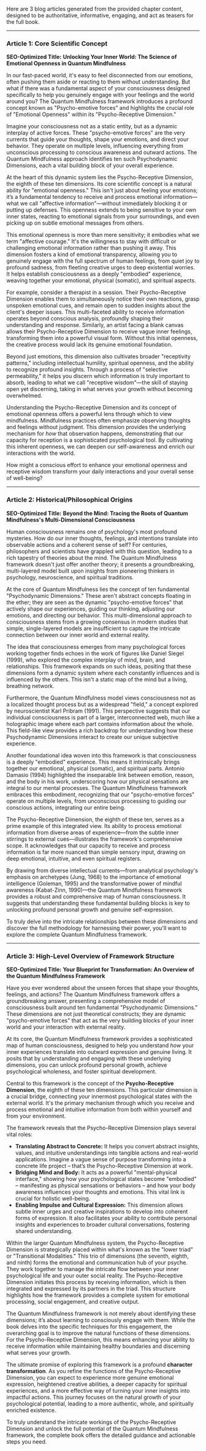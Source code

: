 Here are 3 blog articles generated from the provided chapter content, designed to be authoritative, informative, engaging, and act as teasers for the full book.

---

### Article 1: Core Scientific Concept

**SEO-Optimized Title:** **Unlocking Your Inner World: The Science of Emotional Openness in Quantum Mindfulness**

In our fast-paced world, it's easy to feel disconnected from our emotions, often pushing them aside or reacting to them without understanding. But what if there was a fundamental aspect of your consciousness designed specifically to help you genuinely engage with your feelings and the world around you? The Quantum Mindfulness framework introduces a profound concept known as "Psycho-emotive forces" and highlights the crucial role of "Emotional Openness" within its "Psycho-Receptive Dimension."

Imagine your consciousness not as a static entity, but as a dynamic interplay of active forces. These "psycho-emotive forces" are the very currents that guide your thoughts, shape your emotions, and direct your behavior. They operate on multiple levels, influencing everything from unconscious processing to conscious awareness and outward actions. The Quantum Mindfulness approach identifies ten such Psychodynamic Dimensions, each a vital building block of your overall experience.

At the heart of this dynamic system lies the Psycho-Receptive Dimension, the eighth of these ten dimensions. Its core scientific concept is a natural ability for "emotional openness." This isn't just about feeling your emotions; it’s a fundamental tendency to receive and process emotional information—what we call "affective information"—without immediately blocking it or putting up defenses. This openness extends to being sensitive to your own inner states, reacting to emotional signals from your surroundings, and even picking up on subtle emotional messages from others.

This emotional openness is more than mere sensitivity; it embodies what we term "affective courage." It's the willingness to stay with difficult or challenging emotional information rather than pushing it away. This dimension fosters a kind of emotional transparency, allowing you to genuinely engage with the full spectrum of human feelings, from quiet joy to profound sadness, from fleeting creative urges to deep existential worries. It helps establish consciousness as a deeply "embodied" experience, weaving together your emotional, physical (somatic), and spiritual aspects.

For example, consider a therapist in a session. Their Psycho-Receptive Dimension enables them to simultaneously notice their own reactions, grasp unspoken emotional cues, and remain open to sudden insights about the client's deeper issues. This multi-faceted ability to receive information operates beyond conscious analysis, profoundly shaping their understanding and response. Similarly, an artist facing a blank canvas allows their Psycho-Receptive Dimension to receive vague inner feelings, transforming them into a powerful visual form. Without this initial openness, the creative process would lack its genuine emotional foundation.

Beyond just emotions, this dimension also cultivates broader "receptivity patterns," including intellectual humility, spiritual openness, and the ability to recognize profound insights. Through a process of "selective permeability," it helps you discern which information is truly important to absorb, leading to what we call "receptive wisdom"—the skill of staying open yet discerning, taking in what serves your growth without becoming overwhelmed.

Understanding the Psycho-Receptive Dimension and its concept of emotional openness offers a powerful lens through which to view mindfulness. Mindfulness practices often emphasize observing thoughts and feelings without judgment. This dimension provides the underlying mechanism for *how* that observation happens, demonstrating that our capacity for reception is a sophisticated psychological tool. By cultivating this inherent openness, we can deepen our self-awareness and enrich our interactions with the world.

How might a conscious effort to enhance your emotional openness and receptive wisdom transform your daily interactions and your overall sense of well-being?

---

### Article 2: Historical/Philosophical Origins

**SEO-Optimized Title:** **Beyond the Mind: Tracing the Roots of Quantum Mindfulness's Multi-Dimensional Consciousness**

Human consciousness remains one of psychology's most profound mysteries. How do our inner thoughts, feelings, and intentions translate into observable actions and a coherent sense of self? For centuries, philosophers and scientists have grappled with this question, leading to a rich tapestry of theories about the mind. The Quantum Mindfulness framework doesn't just offer another theory; it presents a groundbreaking, multi-layered model built upon insights from pioneering thinkers in psychology, neuroscience, and spiritual traditions.

At the core of Quantum Mindfulness lies the concept of ten fundamental "Psychodynamic Dimensions." These aren't abstract concepts floating in the ether; they are seen as the dynamic "psycho-emotive forces" that actively shape our experiences, guiding our thinking, adjusting our emotions, and directing our behavior. This multi-dimensional approach to consciousness stems from a growing consensus in modern studies that simple, single-layered models are insufficient to capture the intricate connection between our inner world and external reality.

The idea that consciousness emerges from many psychological forces working together finds echoes in the work of figures like Daniel Siegel (1999), who explored the complex interplay of mind, brain, and relationships. This framework expands on such ideas, positing that these dimensions form a dynamic system where each constantly influences and is influenced by the others. This isn't a static map of the mind but a living, breathing network.

Furthermore, the Quantum Mindfulness model views consciousness not as a localized thought process but as a widespread "field," a concept explored by neuroscientist Karl Pribram (1991). This perspective suggests that our individual consciousness is part of a larger, interconnected web, much like a holographic image where each part contains information about the whole. This field-like view provides a rich backdrop for understanding how these Psychodynamic Dimensions interact to create our unique subjective experience.

Another foundational idea woven into this framework is that consciousness is a deeply "embodied" experience. This means it intrinsically brings together our emotional, physical (somatic), and spiritual parts. Antonio Damasio (1994) highlighted the inseparable link between emotion, reason, and the body in his work, underscoring how our physical sensations are integral to our mental processes. The Quantum Mindfulness framework embraces this embodiment, recognizing that our "psycho-emotive forces" operate on multiple levels, from unconscious processing to guiding our conscious actions, integrating our entire being.

The Psycho-Receptive Dimension, the eighth of these ten, serves as a prime example of this integrated view. Its ability to process emotional information from diverse areas of experience—from the subtle inner stirrings to external cues—illustrates the framework's comprehensive scope. It acknowledges that our capacity to receive and process information is far more nuanced than simple sensory input, drawing on deep emotional, intuitive, and even spiritual registers.

By drawing from diverse intellectual currents—from analytical psychology's emphasis on archetypes (Jung, 1968) to the importance of emotional intelligence (Goleman, 1995) and the transformative power of mindful awareness (Kabat-Zinn, 1990)—the Quantum Mindfulness framework provides a robust and comprehensive map of human consciousness. It suggests that understanding these fundamental building blocks is key to unlocking profound personal growth and genuine self-expression.

To truly delve into the intricate relationships between these dimensions and discover the full methodology for harnessing their power, you'll want to explore the complete Quantum Mindfulness framework.

---

### Article 3: High-Level Overview of Framework Structure

**SEO-Optimized Title:** **Your Blueprint for Transformation: An Overview of the Quantum Mindfulness Framework**

Have you ever wondered about the unseen forces that shape your thoughts, feelings, and actions? The Quantum Mindfulness framework offers a groundbreaking answer, presenting a comprehensive model of consciousness built around ten fundamental "Psychodynamic Dimensions." These dimensions are not just theoretical constructs; they are dynamic "psycho-emotive forces" that act as the very building blocks of your inner world and your interaction with external reality.

At its core, the Quantum Mindfulness framework provides a sophisticated map of human consciousness, designed to help you understand *how* your inner experiences translate into outward expression and genuine living. It posits that by understanding and engaging with these underlying dimensions, you can unlock profound personal growth, achieve psychological wholeness, and foster spiritual development.

Central to this framework is the concept of the **Psycho-Receptive Dimension**, the eighth of these ten dimensions. This particular dimension is a crucial bridge, connecting your innermost psychological states with the external world. It's the primary mechanism through which you receive and process emotional and intuitive information from both within yourself and from your environment.

The framework reveals that the Psycho-Receptive Dimension plays several vital roles:
*   **Translating Abstract to Concrete:** It helps you convert abstract insights, values, and intuitive understandings into tangible actions and real-world applications. Imagine a vague sense of purpose transforming into a concrete life project – that’s the Psycho-Receptive Dimension at work.
*   **Bridging Mind and Body:** It acts as a powerful "mental-physical interface," showing how your psychological states become "embodied" – manifesting as physical sensations or behaviors – and how your body awareness influences your thoughts and emotions. This vital link is crucial for holistic well-being.
*   **Enabling Impulse and Cultural Expression:** This dimension allows subtle inner urges and creative inspirations to develop into coherent forms of expression. It also facilitates your ability to contribute personal insights and experiences to broader cultural conversations, fostering shared understanding.

Within the larger Quantum Mindfulness system, the Psycho-Receptive Dimension is strategically placed within what's known as the "lower triad" or "Transitional Modalities." This trio of dimensions (the seventh, eighth, and ninth) forms the emotional and communication hub of your psyche. They work together to manage the intricate flow between your inner psychological life and your outer social reality. The Psycho-Receptive Dimension initiates this process by receiving information, which is then integrated and expressed by its partners in the triad. This structure highlights how the framework provides a complete system for emotional processing, social engagement, and creative output.

The Quantum Mindfulness framework is not merely about identifying these dimensions; it’s about learning to consciously engage with them. While the book delves into the specific techniques for this engagement, the overarching goal is to improve the natural functions of these dimensions. For the Psycho-Receptive Dimension, this means enhancing your ability to receive information while maintaining healthy boundaries and discerning what serves your growth.

The ultimate promise of exploring this framework is a profound **character transformation**. As you refine the functions of the Psycho-Receptive Dimension, you can expect to experience more genuine emotional expression, heightened creative abilities, a deeper capacity for spiritual experiences, and a more effective way of turning your inner insights into impactful actions. This journey focuses on the natural growth of your psychological potential, leading to a more authentic, whole, and spiritually enriched existence.

To truly understand the intricate workings of the Psycho-Receptive Dimension and unlock the full potential of the Quantum Mindfulness framework, the complete book offers the detailed guidance and actionable steps you need.
